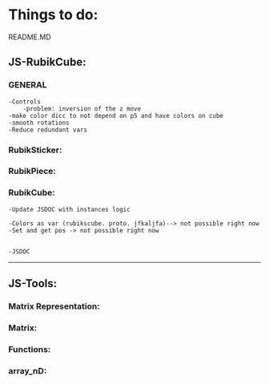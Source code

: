 # Things to do:

README.MD


## JS-RubikCube:

### GENERAL
    -Controls
        -problem: inversion of the z move 
    -make color dicc to not depend on p5 and have colors on cube
    -smooth rotations
    -Reduce redundant vars

### RubikSticker:
    
### RubikPiece:

### RubikCube:
    -Update JSDOC with instances logic

    -Colors as var (rubikscube. proto. jfkaljfa)--> not possible right now
    -Set and get pos -> not possible right now


    -JSDOC



-------------------------------------------------------------------------------------
## JS-Tools:

### Matrix Representation:

### Matrix:

### Functions:

### array_nD: